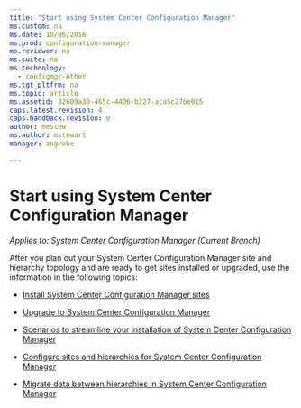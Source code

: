 ```yaml
---
title: "Start using System Center Configuration Manager"
ms.custom: na
ms.date: 10/06/2016
ms.prod: configuration-manager
ms.reviewer: na
ms.suite: na
ms.technology:
  - configmgr-other
ms.tgt_pltfrm: na
ms.topic: article
ms.assetid: 32609a30-465c-4406-b227-aca5c276e015
caps.latest.revision: 4
caps.handback.revision: 0
author: mestew
ms.author: mstewart
manager: angrobe

---
```

# Start using System Center Configuration Manager

*Applies to: System Center Configuration Manager (Current Branch)*

After you plan out your System Center Configuration Manager site and hierarchy  topology and are ready to get sites installed or upgraded, use the information in the following topics:  

-   [Install System Center Configuration Manager sites](/sccm/core/servers/deploy/install/installing-sites)  

-   [Upgrade to System Center Configuration Manager](../../../core/servers/deploy/install/upgrade-to-configuration-manager.md)  

-   [Scenarios to streamline your installation of System Center Configuration Manager](../../../core/servers/deploy/install/scenarios-to-streamline-your-installation.md)  

-   [Configure sites and hierarchies for System Center Configuration Manager](../../../core/servers/deploy/configure/configure-sites-and-hierarchies.md)  

-   [Migrate data between hierarchies in System Center Configuration Manager](../../../core/migration/migrate-data-between-hierarchies.md)  
